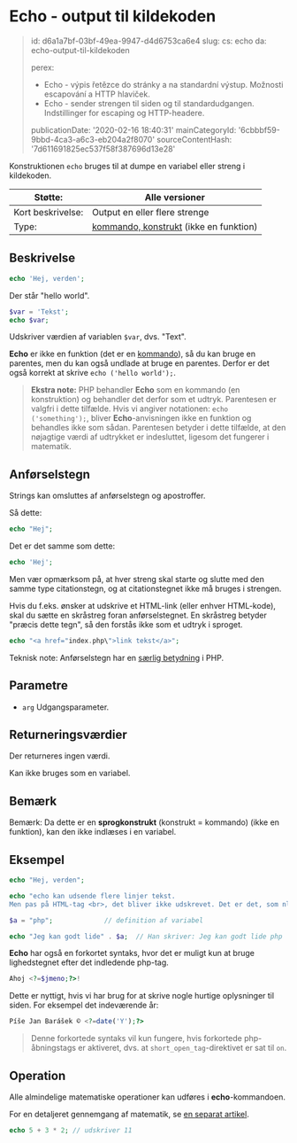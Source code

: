 Echo - output til kildekoden
============================

> id: d6a1a7bf-03bf-49ea-9947-d4d6753ca6e4
> slug:
> 	cs: echo
> 	da: echo-output-til-kildekoden
> 
> perex:
> 	- Echo - výpis řetězce do stránky a na standardní výstup. Možnosti escapování a HTTP hlaviček.
> 	- Echo - sender strengen til siden og til standardudgangen. Indstillinger for escaping og HTTP-headere.
> 
> publicationDate: '2020-02-16 18:40:31'
> mainCategoryId: '6cbbbf59-9bbd-4ca3-a6c3-eb204a2f8070'
> sourceContentHash: '7d611691825ec537f58f387696d13e28'

Konstruktionen `echo` bruges til at dumpe en variabel eller streng i kildekoden.

| Støtte: | Alle versioner
|----------------|------
| Kort beskrivelse: | Output en eller flere strenge
| Type: | <a href="/kommandoer-og-funktioner">kommando, konstrukt</a> (ikke en funktion)

Beskrivelse
-----

```php
echo 'Hej, verden';
```

Der står "hello world".

```php
$var = 'Tekst';
echo $var;
```

Udskriver værdien af variablen `$var`, dvs. "Text".

**Echo** er ikke en funktion (det er en <a href="/kommandoer-og-funktioner">kommando</a>), så du kan bruge en parentes, men du kan også undlade at bruge en parentes. Derfor er det også korrekt at skrive `echo ('hello world');`.

> **Ekstra note:** PHP behandler **Echo** som en kommando (en konstruktion) og behandler det derfor som et udtryk. Parentesen er valgfri i dette tilfælde. Hvis vi angiver notationen: `echo ('something');`, bliver **Echo**-anvisningen ikke en funktion og behandles ikke som sådan. Parentesen betyder i dette tilfælde, at den nøjagtige værdi af udtrykket er indesluttet, ligesom det fungerer i matematik.

Anførselstegn
--------

Strings kan omsluttes af anførselstegn og apostroffer.

Så dette:

```php
echo "Hej";
```

Det er det samme som dette:

```php
echo 'Hej';
```

Men vær opmærksom på, at hver streng skal starte og slutte med den samme type citationstegn, og at citationstegnet ikke må bruges i strengen.

Hvis du f.eks. ønsker at udskrive et HTML-link (eller enhver HTML-kode), skal du sætte en skråstreg foran anførselstegnet. En skråstreg betyder "præcis dette tegn", så den forstås ikke som et udtryk i sproget.

```php
echo "<a href="index.php\">link tekst</a>";
```

Teknisk note: Anførselstegn har en <a href="/citat-betydning">særlig betydning</a> i PHP.

Parametre
---------

- `arg` Udgangsparameter.

Returneringsværdier
-----------------

Der returneres ingen værdi.

Kan ikke bruges som en variabel.

Bemærk
--------

Bemærk: Da dette er en **sprogkonstrukt** (konstrukt = kommando) (ikke en funktion), kan den ikke indlæses i en variabel.

Eksempel
-------

```php
echo "Hej, verden";

echo "echo kan udsende flere linjer tekst.
Men pas på HTML-tag <br>, det bliver ikke udskrevet. Det er det, som nl2br()-funktionen er beregnet til.";

$a = "php";				// definition af variabel

echo "Jeg kan godt lide" . $a;	// Han skriver: Jeg kan godt lide php
```

**Echo** har også en forkortet syntaks, hvor det er muligt kun at bruge lighedstegnet efter det indledende php-tag.

```php
Ahoj <?=$jmeno;?>!
```

Dette er nyttigt, hvis vi har brug for at skrive nogle hurtige oplysninger til siden. For eksempel det indeværende år:

```php
Píše Jan Barášek © <?=date('Y');?>
```

> Denne forkortede syntaks vil kun fungere, hvis forkortede php-åbningstags er aktiveret, dvs. at `short_open_tag`-direktivet er sat til `on`.

Operation
-------

Alle almindelige matematiske operationer kan udføres i **echo**-kommandoen.

For en detaljeret gennemgang af matematik, se <a href="/matematik">en separat artikel</a>.

```php
echo 5 + 3 * 2; // udskriver 11
```
